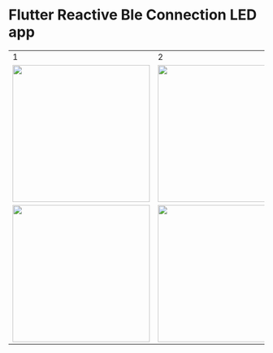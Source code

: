 # Flutter Reactive Ble Connection LED app 


<table>
  <tr>
    <td>1</td>
     <td>2</td>
     <td>3</td>
  </tr>
  <tr>
    <td><img src="https://github.com/smtsarial/led_blue/blob/main/images/1.jpeg" width=270></td>
    <td><img src="https://github.com/smtsarial/led_blue/blob/main/images/2.jpeg" width=270></td>
    <td><img src="https://github.com/smtsarial/led_blue/blob/main/images/3.jpeg" width=270></td>
  </tr> 
  <tr>
    <td><img src="https://github.com/smtsarial/led_blue/blob/main/images/4.jpeg" width=270></td>
    <td><img src="https://github.com/smtsarial/led_blue/blob/main/images/5.jpeg" width=270></td>
  </tr>
 </table>
